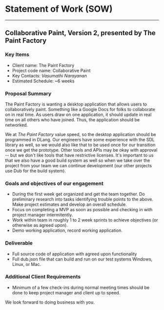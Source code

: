 # Statement of Work (SOW)

<hr>

## Collaborative Paint, Version 2, presented by The Paint Factory


### Key Items

* Client name: The Paint Factory
* Project code name: Collaborative Paint
* Key Contacts: *Vasumathi Narayanan*
* Estimated Schedule: ~6 weeks

### Proposal Summary

The Paint Factory is wanting a desktop application that allows users to collaboratively paint. Something like a Google Docs for folks to collaborate on in real time. As users draw on one application, it should update in real time on all others who have joined. Thus, the application should be networked.

We at *The Paint Factory* value speed, so the desktop application should be programmed in DLang. Our engineers have some experience with the SDL library as well, so we would also like that to be used once for our transition once we get the prototype. Other tools and APIs may be okay with approval -- but we don't like tools that have restrictive licenses. It's important to us that we also have a good build system as well so when we take over the project from your team we can continue development (our other projects use Dub for the build system).

### Goals and objectives of our engagement

- During the first week get organized and get the team together. Do preliminary research into tasks identifying trouble points to the above. Make project estimates and develop an overall schedule.
- Focus on completing a MVP as soon as possible and checking in with project manager intermitently.
- Work within team in roughly 1 to 2 week sprints to achieve objectives (or otherwise as agreed upon).
- Demo working application, record working application.

### Deliverable

- Full source code of application with agreed upon functionality
- Full dub.json file that can build and run on our test systems Windows, Linux, or Mac.

### Additional Client Requirements

- Minimum of a few check-ins during normal meeting times should be done to keep project manager and client up to speed.

We look forward to doing business with you.
